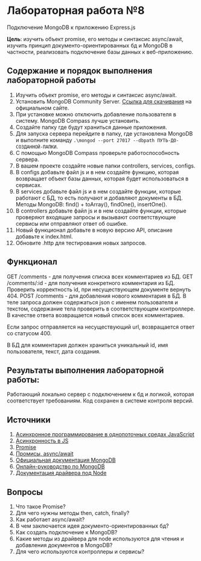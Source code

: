 # Лабораторная работа №8

Подключение MongoDB к приложению Express.js

**Цель**: изучить объект promise, его методы и синтаксис async/await, изучить принцип документо-ориентированных бд и MongoDB в частности, реализовать подключение базы данных к веб-приложению.

## Содержание и порядок выполнения лабораторной работы

1. Изучить объект promise, его методы и синтаксис async/await.
1. Установить MongoDB Community Server. [Ссылка для скачивания](https://www.mongodb.com/try/download/community) на официальном сайте.
1. При установке можно отключить добавление пользователя в систему. MongoDB Compass лучше установить.
1. Создайте папку где будут храниться данные приложения.
1. Для запуска сервера перейдите в папку, где установлена MongoDB и выполните команду `.\mongod --port 27017 --dbpath ПУТЬ-ДО-СОЗДАННОЙ-ПАПКИ`.
1. С помощью MongoDB Compass проверьте работоспособность сервера.
1. В вашем проекте создайте новые папки controllers, services, configs.
1. В configs добавьте файл js и в нем создайте функцию, которая возвращает объект базы данных, которая будет использоваться в сервисах.
1. В services добавьте файл js и в нем создайте функции, которые работают с БД, то есть получают и добавляют документы в БД. Методы MongoDB: find() + toArray(), findOne(), insertOne().
1. В controllers добавьте файл js и в нем создайте функции, которые проверяют входящие запросы и вызывают соответствующие сервисы или отправляют ответ об ошибке.
1. Новый функционал добавьте в новую версию API, описание добавьте к index.html.
1. Обновите .http для тестирования новых запросов.

## Функционал

GET /comments - для получения списка всех комментариев из БД.
GET /comments/:id - для получения конкретного комментария из БД. Проверить корректность id, при несуществующем документе вернуть 404.
POST /comments - для добавления нового комментария в БД. В теле запроса должен содержаться json c именем пользователя и текстом, содержание тела проверить в соответствующем контроллере. В качестве ответа возвращается новый список всех комментариев.

Если запрос отправляется на несуществующий url, возвращается ответ со статусом 400.

В БД для комментария должен храниться уникальный id, имя пользователя, текст, дата создания.

## Результаты выполнения лабораторной работы:

Работающий локально сервер с подключением к бд и логикой, которая соответствует требованиям. Код сохранен в системе контроля версий.

## Источники

1. [Асинхронное программирование в однопоточных средах JavaScript](https://habr.com/ru/articles/651037/)
1. [Асинхронность в JS](https://doka.guide/js/async-in-js/)
1. [Promise](https://doka.guide/js/promise/)
1. [Промисы, async/await](https://learn.javascript.ru/async)
1. [Официальная документация MongoDB](https://www.mongodb.com/docs/manual/)
1. [Онлайн-руководство по MongoDB](https://metanit.com/nosql/mongodb/)
1. [Документация драйвера под Node](https://www.mongodb.com/docs/drivers/node/current/)

## Вопросы

1. Что такое Promise?
1. Для чего нужны методы then, catch, finally?
1. Как работает async/await?
1. В чем заключается идея документо-ориентированных бд?
1. Как создать подключение к MongoDB?
1. Какие методы из драйвера для node используются для чтения и добавления документов в MongoDB?
1. Для чего используются контроллеры и сервисы?

